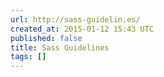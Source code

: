 ```yaml
---
url: http://sass-guidelin.es/
created_at: 2015-01-12 15:43 UTC
published: false
title: Sass Guidelines
tags: []
---
```



